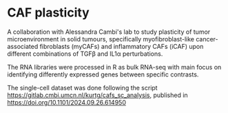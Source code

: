 # CAF plasticity

A collaboration with Alessandra Cambi's lab to study plasticity of tumor microenvironment in solid tumours, specifically myofibroblast-like cancer-associated fibroblasts (myCAFs) and inflammatory CAFs (iCAF) upon different combinations of TGFβ and IL1α perturbations. 

The RNA libraries were processed in R as bulk RNA-seq with main focus on identifying differently expressed genes between specific contrasts.

The single-cell dataset was done following the script https://gitlab.cmbi.umcn.nl/kurtg/cafs_sc_analysis, published in https://doi.org/10.1101/2024.09.26.614950
